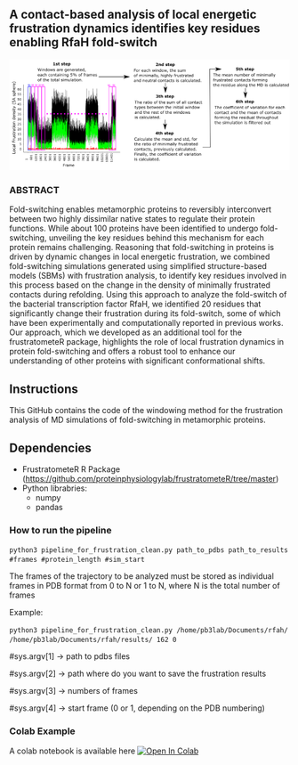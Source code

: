 
## A contact-based analysis of local energetic frustration dynamics identifies key residues enabling RfaH fold-switch  

![Workflow of the method](Figures/diagram.png)

### ABSTRACT
Fold-switching enables metamorphic proteins to reversibly interconvert between two highly dissimilar native states to regulate their protein functions. While about 100 proteins have been identified to undergo fold-switching, unveiling the key residues behind this mechanism for each protein remains challenging. Reasoning that fold-switching in proteins is driven by dynamic changes in local energetic frustration, we combined fold-switching simulations generated using simplified structure-based models (SBMs) with frustration analysis, to identify key residues involved in this process based on the change in the density of minimally frustrated contacts during refolding. Using this approach to analyze the fold-switch of the bacterial transcription factor RfaH, we identified 20 residues that significantly change their frustration during its fold-switch, some of which have been experimentally and computationally reported in previous works. Our approach, which we developed as an additional tool for the frustratometeR package, highlights the role of local frustration dynamics in protein fold-switching and offers a robust tool to enhance our understanding of other proteins with significant conformational shifts.

## Instructions

This GitHub contains the code of the windowing method for the frustration analysis of MD simulations of fold-switching in metamorphic proteins.

## Dependencies
- FrustratometeR R Package (https://github.com/proteinphysiologylab/frustratometeR/tree/master)
- Python librabries:
    - numpy
    - pandas

### How to run the pipeline

`python3 pipeline_for_frustration_clean.py path_to_pdbs path_to_results #frames #protein_length #sim_start`

The frames of the trajectory to be analyzed must be stored as individual frames in PDB format from 0 to N or 1 to N, where N is the total number of frames

Example:

`python3 pipeline_for_frustration_clean.py /home/pb3lab/Documents/rfah/ /home/pb3lab/Documents/rfah/results/ 162 0`

#sys.argv[1] -> path to pdbs files

#sys.argv[2] -> path where do you want to save the frustration results

#sys.argv[3] -> numbers of frames

#sys.argv[4] -> start frame (0 or 1, depending on the PDB numbering)

### Colab Example

A colab notebook is available here [![Open In Colab](https://colab.research.google.com/assets/colab-badge.svg)](https://colab.research.google.com/github/pb3lab/RfaH-frustration/blob/main/FrustratometeR_WindowingMethod_Colab.ipynb)

